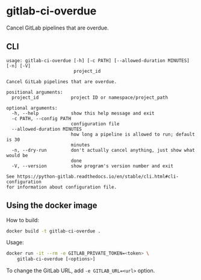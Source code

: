 # gitlab-ci-overdue

Cancel GitLab pipelines that are overdue.

## CLI

```
usage: gitlab-ci-overdue [-h] [-c PATH] [--allowed-duration MINUTES] [-n] [-V]
                         project_id

Cancel GitLab pipelines that are overdue.

positional arguments:
  project_id            project ID or namespace/project_path

optional arguments:
  -h, --help            show this help message and exit
  -c PATH, --config PATH
                        configuration file
  --allowed-duration MINUTES
                        how long a pipeline is allowed to run; default is 30
                        minutes
  -n, --dry-run         don't actually cancel anything, just show what would be
                        done
  -V, --version         show program's version number and exit

See https://python-gitlab.readthedocs.io/en/stable/cli.html#cli-configuration
for information about configuration file.
```

## Using the docker image

How to build:

```sh
docker build -t gitlab-ci-overdue .
```

Usage:

```sh
docker run -it --rm -e GITLAB_PRIVATE_TOKEN=<token> \
    gitlab-ci-overdue [<options>]
```

To change the GitLab URL, add `-e GITLAB_URL=<url>` option.
